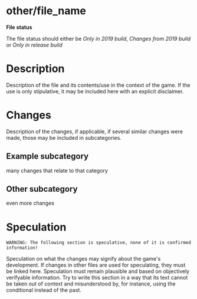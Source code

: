 # other/file\_name
**File status**

The file status should either be *Only in 2019 build*, *Changes from 2019 build* or *Only in release build*

# Description
Description of the file and its contents/use in the context of the game. If the use is only stipulative, it may be included here with an explicit disclaimer.

# Changes
Description of the changes, if applicable, if several similar changes were made, those may be included in subcategories.

## Example subcategory
many changes that relate to that category
## Other subcategory
even more changes

# Speculation
`WARNING: The following section is speculative, none of it is confirmed information!`

Speculation on what the changes may signify about the game's development. If changes in other files are used for speculating, they must be linked here. Speculation must remain plausible and based on objectively verifyable information. Try to write this section in a way that its text cannot be taken out of context and misunderstood by, for instance, using the conditional instead of the past. 
